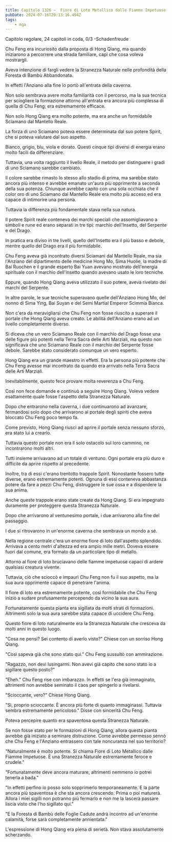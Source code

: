 ```yaml
---
title: Capitolo 1326 –  Fiore di Loto Metallico dalle Fiamme Impetuose
pubDate: 2024-07-16T20:13:16.494Z
tags:
    - mga
---
```



Capitolo regolare,
24 capitoli in coda, 0/3
-Schadenfreude


Chu Feng era incuriosito dalla proposta di Hong Qiang, ma quando iniziarono a percorrere una strada familiare, capì che cosa voleva mostrargli.


Aveva intenzione di fargli vedere la Stranezza Naturale nelle profondità della Foresta di Bambù Abbandonata.


In effetti l'Anziano alla fine lo portò all'entrata della caverna.


Non solo sembrava avere molta familiarità con il percorso, ma la sua tecnica per sciogliere la formazione attorno all'entrata era ancora più complessa di quella di Chu Feng; era estremamente efficace.


Non solo Hong Qiang era molto potente, ma era anche un formidabile Sciamano dal Mantello Reale.


La forza di uno Sciamano poteva essere determinata dal suo potere Spirit, che si poteva valutare dal suo aspetto.


Bianco, grigio, blu, viola e dorato. Questi cinque tipi diversi di energia erano molto facili da differenziare.


Tuttavia, una volta raggiunto il livello Reale, il metodo per distinguere i gradi di uno Sciamano sarebbe cambiato.


Il colore sarebbe rimasto lo stesso allo stadio di prima, ma sarebbe stato ancora più intenso e avrebbe emanato un'aura più opprimente a seconda della sua potenza. Chiunque avrebbe capito con una sola occhiata che il color oro di uno Sciamano dal Mantello Reale era molto più acceso ed era capace di intimorire una persona.


Tuttavia la differenza più fondamentale stava nella sua natura.


Il potere Spirit reale conteneva dei marchi speciali che assomigliavano a simboli e rune ed erano separati in tre tipi: marchio dell'Insetto, del Serpente e del Drago.


In pratica era diviso in tre livelli, quello dell'Insetto era il più basso e debole, mentre quello del Drago era il più formidabile.


Chu Feng aveva già incontrato diversi Sciamani dal Mantello Reale, ma sia l'Anziano del dipartimento delle medicine Hong Mo, Sima Huolie, la madre di Bai Ruochen e il grande esperto Bai Yuan avevano mostrato dell'energia spirituale con il marchio dell'insetto quando avevano usato le loro tecniche.


Eppure, quando Hong Qiang aveva utilizzato il suo potere, aveva rivelato dei marchi del Serpente.


In altre parole, le sue tecniche superavano quelle dell'Anziano Hong Mo, del nonno di Sima Ying, Bai Suyan e del Semi Martial Emperor Scimmia Bianca.


Non c'era da meravigliarsi che Chu Feng non fosse riuscito a superare il portale che Hong Qiang aveva creato. Le abilità dell'Anziano erano ad un livello completamente diverso.


Si diceva che un vero Sciamano Reale con il marchio del Drago fosse una delle figure più potenti nella Terra Sacra delle Arti Marziali, ma questo non significava che uno Sciamano Reale con il marchio del Serpente fosse debole. Sarebbe stato considerato comunque un vero esperto.


Hong Qiang era un grande maestro in effetti. Era la persona più potente che Chu Feng avesse mai incontrato da quando era arrivato nella Terra Sacra delle Arti Marziali.


Inevitabilmente, questo fece provare molta reverenza a Chu Feng.


Così non fece domande e continuò a seguire Hong Qiang. Voleva vedere esattamente quale fosse l'aspetto della Stranezza Naturale.


Dopo che entrarono nella caverna, i due continuarono ad avanzare, fermandosi solo dopo che arrivarono al portale degli spiriti che aveva bloccato Chu Feng poco tempo fa.


Come previsto, Hong Qiang riuscì ad aprire il portale senza nessuno sforzo, era stato lui a crearlo.


Tuttavia questo portale non era il solo ostacolo sul loro cammino, ne incontrarono molti altri.


Tutti insieme arrivavano ad un totale di ventuno. Ogni portale era più duro e difficile da aprire rispetto al precedente.


Inoltre, tra di essi c'erano trentotto trappole Spirit. Nonostante fossero tutte diverse, erano estremamente potenti. Ognuna di essi conteneva abbastanza potere da fare a pezzi Chu Feng, distruggere le sue ossa e a disperdere la sua anima.


Anche queste trappole erano state create da Hong Qiang. Si era impegnato duramente per proteggere questa Stranezza Naturale.


Dopo che arrivarono al ventunesimo portale, i due arrivarono alla fine del passaggio.


I due si ritrovarono in un'enorme caverna che sembrava un mondo a sé.


Nella regione centrale c'era un enorme fiore di loto dall'aspetto splendido. Arrivava a cento metri d'altezza ed era ampio mille metri. Doveva essere fuori dal comune, era formato da un particolare tipo di metallo.


Attorno al fiore di loto bruciavano delle fiamme impetuose capaci di ardere qualsiasi creatura vivente.


Tuttavia, ciò che scioccò e impaurì Chu Feng non fu il suo aspetto, ma la sua aura opprimente capace di penetrare l'anima.


Il fiore di loto era estremamente potente, così formidabile che Chu Feng iniziò a sudare profusamente percependo da vicino la sua aura.


Fortunatamente questa pianta era sigillata da molti strati di formazioni. Altrimenti solo la sua aura sarebbe stata capace di uccidere Chu Feng.


Questo fiore di loto naturalmente era la Stranezza Naturale che cresceva da molti anni in questo luogo.


"Cosa ne pensi? Sei contento di averlo visto?" Chiese con un sorriso Hong Qiang.


"Così sapeva già che sono stato qui." Chu Feng sussultò con ammirazione.


"Ragazzo, non devi lusingarmi. Non avevi già capito che sono stato io a sigillare questo posto?"


"Eheh." Chu Feng rise con imbarazzo. In effetti se l'era già immaginato, altrimenti non avrebbe seminato il caos per spingerlo a rivelarsi.


"Scioccante, vero?" Chiese Hong Qiang.


"Sì, proprio scioccante. È ancora più forte di quanto immaginassi. Tuttavia sembra estremamente pericoloso." Disse con sincerità Chu Feng.


Poteva percepire quanto era spaventosa questa Stranezza Naturale.


Se non fosse stato per le formazioni di Hong Qiang, allora questa pianta avrebbe già iniziato a seminare distruzione. Come avrebbe permesso sennò che Chu Feng e l'Anziano entrassero con tale noncuranza nel suo territorio?


"Naturalmente è molto potente. Si chiama Fiore di Loto Metallico dalle Fiamme Impetuose. È una Stranezza Naturale estremamente feroce e crudele."


"Fortunatamente deve ancora maturare, altrimenti nemmeno io potrei tenerla a bada."


"In effetti perfino io posso solo sopprimerlo temporaneamente. E la parte ancora più spaventosa è che sta ancora crescendo. Prima o poi maturerà. Allora i miei sigilli non potranno più fermarlo e non me la lascerà passare liscia visto che l'ho sigillato qui."


"E la Foresta di Bambù delle Foglie Cadute andrà incontro ad un'enorme calamità, forse sarà completamente annientata."


L'espressione di Hong Qiang era piena di serietà. Non stava assolutamente scherzando.
                                


                                



